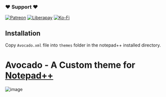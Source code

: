 ### ❤ Support ❤

[![Patreon][patreon-badge]][patreon]
[![Liberapay][liberapay-badge]][liberapay]
[![Ko-Fi][kofi-badge]][kofi]

## Installation
Copy `Avocado.xml` file into `themes` folder in the notepad++ installed directory.

# Avocado - A Custom theme for [Notepad++](https://notepad-plus-plus.org/)
![image](https://user-images.githubusercontent.com/53261024/136593629-84cdb733-ed43-4d56-aac8-a110daba2530.png)


[patreon-badge]: https://img.shields.io/badge/Support-Become%20a%20Patreon!-red.svg
[patreon]: https://www.patreon.com/join/andy_fazulus?
[liberapay-badge]: https://img.shields.io/badge/Liberapay-Donate-%23f6c915.svg
[liberapay]: https://liberapay.com/andy_fazulus/donate
[kofi-badge]: https://img.shields.io/badge/Ko--fi-Buy%20me%20a%20coffee!-%2346b798.svg
[kofi]: https://ko-fi.com/andy_fazulus
